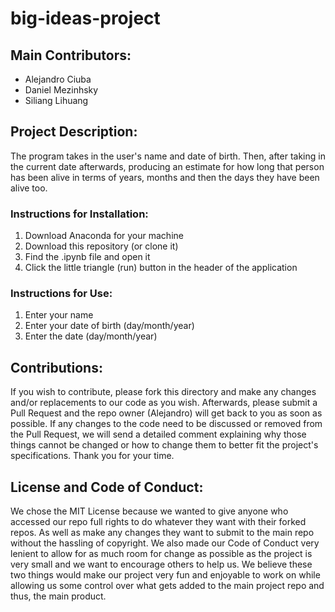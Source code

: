 # big-ideas-project
## Main Contributors:
- Alejandro Ciuba
- Daniel Mezinhsky
- Siliang Lihuang


## Project Description:
The program takes in the user's name and date of birth. Then, after taking in the current date afterwards, producing an estimate for how long that person has been alive in terms of years, months and then the days they have been alive too.

### Instructions for Installation:
1) Download Anaconda for your machine
2) Download this repository (or clone it)
3) Find the .ipynb file and open it
4) Click the little triangle (run) button in the header of the application

### Instructions for Use:
1) Enter your name
2) Enter your date of birth (day/month/year)
3) Enter the date (day/month/year)

## Contributions:
If you wish to contribute, please fork this directory and make any changes and/or replacements to our code as you wish. Afterwards, please submit a Pull Request and the repo owner (Alejandro) will get back to you as soon as possible. If any changes to the code need to be discussed or removed from the Pull Request, we will send a detailed comment explaining why those things cannot be changed or how to change them to better fit the project's specifications. Thank you for your time.

## License and Code of Conduct:
We chose the MIT License because we wanted to give anyone who accessed our repo full rights to do whatever they want with their forked repos. As well as make any changes they want to submit to the main repo without the hassling of copyright. We also made our Code of Conduct very lenient to allow for as much room for change as possible as the project is very small and we want to encourage others to help us. We believe these two things would make our project very fun and enjoyable to work on while allowing us some control over what gets added to the main project repo and thus, the main product.

